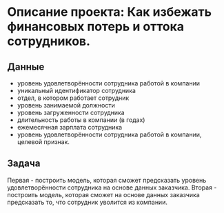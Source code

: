 # Описание проекта: Как избежать финансовых потерь и оттока сотрудников. 
## Данные
-  уровень удовлетворённости сотрудника работой в компании
-  уникальный идентификатор сотрудника
-  отдел, в котором работает сотрудник
-  уровень занимаемой должности
- уровень загруженности сотрудника
- длительность работы в компании (в годах)
- ежемесячная зарплата сотрудника
- уровень удовлетворённости сотрудника работой в компании, целевой признак.
## Задача
Первая - построить модель, которая сможет предсказать уровень удовлетворённости сотрудника на основе данных заказчика. 
Вторая - построить модель, которая сможет на основе данных заказчика предсказать то, что сотрудник уволится из компании.
